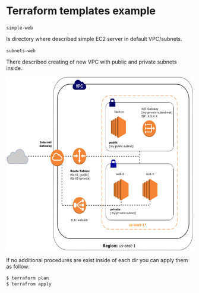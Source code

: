 # Terraform templates example

`simple-web`

Is directory where described simple EC2 server in default VPC/subnets.

`subnets-web`

There described creating of new VPC with public and private subnets inside.

<p align="left">
  <img src="schemes/subnets-web-schema.png" width="600" height="470"/>
</p>

If no additional procedures are exist inside of each dir you can apply them as follow:

```
$ terraform plan
$ terrafrom apply
```
